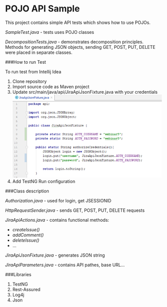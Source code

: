 # POJO API Sample

This project contains simple API tests which shows how to use POJOs. 

*SampleTest.java* - tests uses POJO classes

*DecompositionTests.java* - demonstrates decomposition principles.
 Methods for generating JSON objects, sending GET, POST, PUT, DELETE were placed in separate classes.
 
 
###How to run Test

 To run test from Intellij Idea
 1. Clone repository
 2. Import source code as Maven project
 3. Update src/main/java/api/JiraApiJsonFixture.java with your credentials
![Alt images](images/authorization_credentials.png)
 4. Add TestNG Run configuration
 
 
###Class description

 *Authorization.java* - used for login, get JSESSIONID
 
 *HttpRequestSender.java* - sends GET, POST, PUT, DELETE requests
 
 *JiraApiActions.java* - contains functional methods: 
 - *createIssue()*
 - *addComment()*
 - *deleteIssue()*
 - ...
 
 *JiraApiJsonFixture.java* - generates JSON string
 
 *JiraApiParameters.java* - contains API pathes, base URL...
  
###Libraries

 1. TestNG
 2. Rest-Assured
 3. Log4j
 4. Json